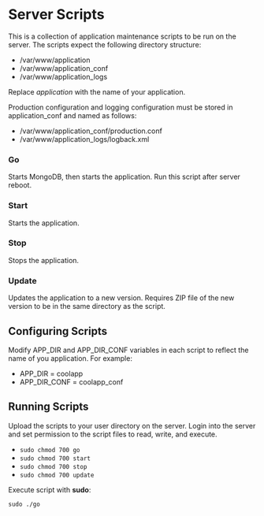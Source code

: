 # Server Scripts

This is a collection of application maintenance scripts
to be run on the server.  The scripts expect the following
directory structure:

- /var/www/application
- /var/www/application_conf
- /var/www/application_logs

Replace _application_ with the name of your application.

Production configuration and logging configuration must be stored in 
application_conf and named as follows:

- /var/www/application_conf/production.conf
- /var/www/application_logs/logback.xml

### Go

Starts MongoDB, then starts the application. Run this script after server reboot.

### Start

Starts the application.

### Stop

Stops the application.

### Update

Updates the application to a new version.  Requires ZIP file of the new version to be 
in the same directory as the script.

## Configuring Scripts

Modify APP_DIR and APP_DIR_CONF variables in each script to reflect the name
of you application.  For example:

- APP_DIR = coolapp
- APP_DIR_CONF = coolapp_conf

## Running Scripts

Upload the scripts to your user directory on the server. Login into the server
and set permission to the script files to read, write, and execute.

- `sudo chmod 700 go`
- `sudo chmod 700 start`
- `sudo chmod 700 stop`
- `sudo chmod 700 update`

Execute script with **sudo**:

`sudo ./go`


